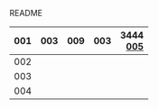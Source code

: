 README

| 001  |  003 |  009 | 003  | 3444 <br> [005]()  |
|---|---|---|---|--:|
|  002 |   |   |   |   |
|  003 |   |   |   |   |
|  004 |   |   |   |   |
